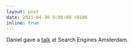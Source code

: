 ```yaml
---
layout: post
date: 2021-04-30 9:00:00 +0100
inline: true
---
```


Daniel gave a [talk](https://www.meetup.com/SEA-Search-Engines-Amsterdam/events/cnwjfsyccgbnc/) at Search Engines Amsterdam.